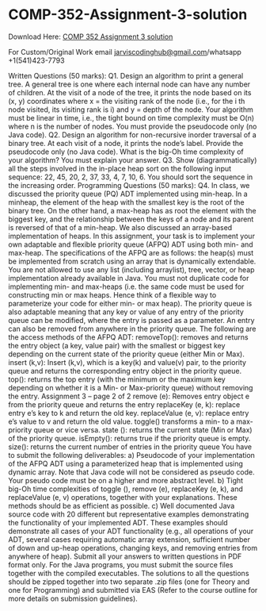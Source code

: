 # COMP-352-Assignment-3-solution

Download Here: [COMP 352 Assignment 3 solution](https://jarviscodinghub.com/assignment/comp-352-assignment-3-solution/)

For Custom/Original Work email jarviscodinghub@gmail.com/whatsapp +1(541)423-7793

Written Questions (50 marks):
Q1. Design an algorithm to print a general tree. A general tree is one where each internal node can
have any number of children. At the visit of a node of the tree, it prints the node based on its (x, y)
coordinates where x = the visiting rank of the node (i.e., for the i
th node visited, its visiting rank is i)
and y = depth of the node. Your algorithm must be linear in time, i.e., the tight bound on time
complexity must be O(n) where n is the number of nodes. You must provide the pseudocode only
(no Java code).
Q2. Design an algorithm for non-recursive inorder traversal of a binary tree. At each visit of a node,
it prints the node’s label. Provide the pseudocode only (no Java code). What is the big-Oh time
complexity of your algorithm? You must explain your answer.
Q3. Show (diagrammatically) all the steps involved in the in-place heap sort on the following input
sequence: 22, 45, 20, 2, 37, 33, 4, 7, 10, 6. You should sort the sequence in the increasing order.
Programming Questions (50 marks):
Q4. In class, we discussed the priority queue (PQ) ADT implemented using min-heap. In a minheap, the element of the heap with the smallest key is the root of the binary tree. On the other hand, a
max-heap has as root the element with the biggest key, and the relationship between the keys of a
node and its parent is reversed of that of a min-heap. We also discussed an array-based
implementation of heaps.
In this assignment, your task is to implement your own adaptable and flexible priority
queue (AFPQ) ADT using both min- and max-heap. The specifications of the AFPQ are as follows:
the heap(s) must be implemented from scratch using an array that is dynamically extendable. You
are not allowed to use any list (including arraylist), tree, vector, or heap implementation already
available in Java. You must not duplicate code for implementing min- and max-heaps (i.e. the same
code must be used for constructing min or max heaps. Hence think of a flexible way to
parameterize your code for either min- or max heap).
The priority queue is also adaptable meaning that any key or value of any entry of the
priority queue can be modified, where the entry is passed as a parameter. An entry can also be
removed from anywhere in the priority queue. The following are the access methods of the AFPQ
ADT:
removeTop(): removes and returns the entry object (a key, value pair) with the smallest or biggest
key depending on the current state of the priority queue (either Min or Max).
insert (k,v): Insert (k,v), which is a key(k) and value(v) pair, to the priority queue and returns the
corresponding entry object in the priority queue.
top(): returns the top entry (with the minimum or the maximum key depending on whether it is a
Min- or Max-priority queue) without removing the entry.
Assignment 3 – page 2 of 2
remove (e): Removes entry object e from the priority queue and returns the entry
replaceKey (e, k): replace entry e’s key to k and return the old key.
replaceValue (e, v): replace entry e’s value to v and return the old value.
toggle() transforms a min- to a max-priority queue or vice versa.
state (): returns the current state (Min or Max) of the priority queue.
isEmpty(): returns true if the priority queue is empty.
size(): returns the current number of entries in the priority queue
You have to submit the following deliverables:
a) Pseudocode of your implementation of the AFPQ ADT using a parameterized heap that is
implemented using dynamic array. Note that Java code will not be considered as pseudo
code. Your pseudo code must be on a higher and more abstract level.
b) Tight big-Oh time complexities of toggle (), remove (e), replaceKey (e, k), and replaceValue
(e, v) operations, together with your explanations. These methods should be as efficient as
possible.
c) Well documented Java source code with 20 different but representative examples
demonstrating the functionality of your implemented ADT. These examples should
demonstrate all cases of your ADT functionality (e.g., all operations of your ADT, several
cases requiring automatic array extension, sufficient number of down and up-heap
operations, changing keys, and removing entries from anywhere of heap).
Submit all your answers to written questions in PDF format only. For the Java programs, you must
submit the source files together with the compiled executables. The solutions to all the questions
should be zipped together into two separate .zip files (one for Theory and one for Programming) and
submitted via EAS (Refer to the course outline for more details on submission guidelines).
